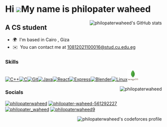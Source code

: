 Hi ![](https://user-images.githubusercontent.com/18350557/176309783-0785949b-9127-417c-8b55-ab5a4333674e.gif)My name is philopater waheed
=========================================================================================================================================


<a href="http://www.github.com/philopaterwaheed"><img src="https://github-readme-stats.vercel.app/api?username=philopaterwaheed&show_icons=true&hide=&title_color=0891b2&text_color=64748b&icon_color=0891b2&bg_color=000000&hide_border=true&show_icons=true" alt="philopaterwaheed's GitHub stats" align="right" /></a>




A CS student
------------

* 🌍  I'm based in Cairo , Giza
* ✉️  You can contact me at [10812021100016@stud.cu.edu.eg](mailto:10812021100016@stud.cu.edu.eg)

### Skills


<p align="left">
<a href="https://docs.microsoft.com/en-us/cpp/?view=msvc-170" target="_blank" rel="noreferrer"><img src="https://raw.githubusercontent.com/danielcranney/readme-generator/main/public/icons/skills/cplusplus-colored.svg" width="36" height="36" alt="C++" /></a><a href="https://docs.microsoft.com/en-us/cpp/?view=msvc-170" target="_blank" rel="noreferrer"><img src="https://raw.githubusercontent.com/danielcranney/readme-generator/main/public/icons/skills/c-colored.svg" width="36" height="36" alt="C" /></a><a href="https://git-scm.com/" target="_blank" rel="noreferrer"><img src="https://raw.githubusercontent.com/danielcranney/readme-generator/main/public/icons/skills/git-colored.svg" width="36" height="36" alt="Git" /></a><a href="https://www.oracle.com/java/" target="_blank" rel="noreferrer"><img src="https://raw.githubusercontent.com/danielcranney/readme-generator/main/public/icons/skills/java-colored.svg" width="36" height="36" alt="Java" /></a><a href="https://reactjs.org/" target="_blank" rel="noreferrer"><img src="https://raw.githubusercontent.com/danielcranney/readme-generator/main/public/icons/skills/react-colored.svg" width="36" height="36" alt="React" /></a><a href="https://expressjs.com/" target="_blank" rel="noreferrer"><img src="https://raw.githubusercontent.com/danielcranney/readme-generator/main/public/icons/skills/express-colored.svg" width="36" height="36" alt="Express" /></a><a href="https://www.blender.org/" target="_blank" rel="noreferrer"><img src="https://raw.githubusercontent.com/danielcranney/readme-generator/main/public/icons/skills/blender-colored.svg" width="36" height="36" alt="Blender" /></a><a href="https://www.linux.org" target="_blank" rel="noreferrer"><img src="https://raw.githubusercontent.com/danielcranney/readme-generator/main/public/icons/skills/linux-colored.svg" width="36" height="36" alt="Linux" /></a><img 
src="https://raw.githubusercontent.com/devicons/devicon/master/icons/mongodb/mongodb-original-wordmark.svg" width="36" height="36" alt="Linux" /></a>

</p>

  <img align="right" src="https://github-readme-stats.vercel.app/api/top-langs?username=philopaterwaheed&show_icons=true&locale=en&layout=compact&show_icons=true&hide=&title_color=0891b2&text_color=64748b&icon_color=0891b2&bg_color=000000&hide_border=true&show_icons=true" alt="philopaterwaheed" >

### Socials

<p align="left"><a href="https://dev.to/philopaterwaheed" target="blank"><img align="center" src="https://raw.githubusercontent.com/rahuldkjain/github-profile-readme-generator/master/src/images/icons/Social/devto.svg" alt="philopaterwaheed" height="32" width="32" /></a>
<a href="https://linkedin.com/in/philopater-waheed-561292227" target="blank"><img align="center" src="https://raw.githubusercontent.com/rahuldkjain/github-profile-readme-generator/master/src/images/icons/Social/linked-in-alt.svg" alt="philopater-waheed-561292227" height="32" width="32" /></a>
<a href="https://codeforces.com/profile/philopater_waheed" target="blank"><img align="center" src="https://raw.githubusercontent.com/rahuldkjain/github-profile-readme-generator/master/src/images/icons/Social/codeforces.svg" alt="philopater_waheed" height="32" width="32" /></a>
<a href="https://www.leetcode.com/philopaterwaheed9" target="blank"><img align="center" src="https://raw.githubusercontent.com/rahuldkjain/github-profile-readme-generator/master/src/images/icons/Social/leet-code.svg" alt="philopaterwaheed9" height="32" width="32" /></a>
</p>
<a href="https://codeforces.com/profile/philopater_waheed"><img src="https://codeforces-readme-stats.vercel.app/api/card?username=philopater_waheed&show_icons=true&hide=&title_color=0891b2&text_color=64748b&icon_color=0891b2&bg_color=000000&hide_border=true&show_icons=true" alt="philopaterwaheed's codeforces profile" align="right"  /></a>
  





